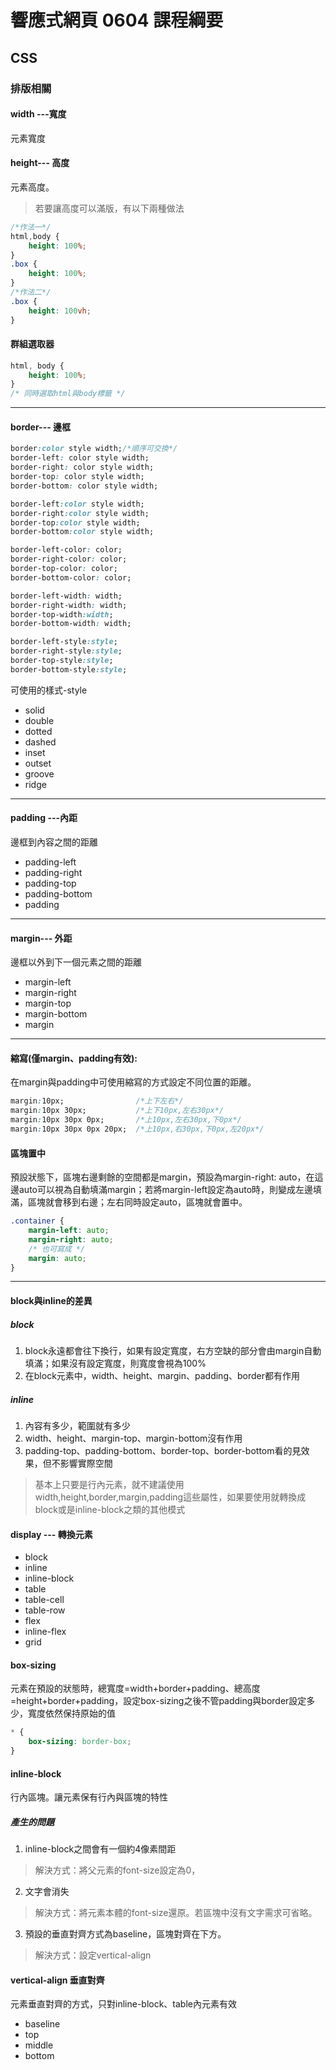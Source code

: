 # 響應式網頁 0604 課程綱要
## CSS
### 排版相關
#### width ---寬度
元素寬度
#### height--- 高度
元素高度。
> 若要讓高度可以滿版，有以下兩種做法
```css
/*作法一*/
html,body {
	height: 100%;
}
.box {
	height: 100%;
}
/*作法二*/
.box {
	height: 100vh;
}
```
#### 群組選取器
```css
html, body {
    height: 100%;
}
/* 同時選取html與body標籤 */
```
***

#### border--- 邊框
```css
border:color style width;/*順序可交換*/
border-left: color style width;
border-right: color style width;
border-top: color style width;
border-bottom: color style width;

border-left:color style width;
border-right:color style width;
border-top:color style width;
border-bottom:color style width;

border-left-color: color;
border-right-color: color;
border-top-color: color;
border-bottom-color: color;

border-left-width: width;
border-right-width: width;
border-top-width:width;
border-bottom-width: width;

border-left-style:style;
border-right-style:style;
border-top-style:style;
border-bottom-style:style;
```
可使用的樣式-style
* solid
* double
* dotted
* dashed
* inset
* outset
* groove
* ridge

***
#### padding ---內距
邊框到內容之間的距離
* padding-left
* padding-right
* padding-top
* padding-bottom
* padding
***
#### margin--- 外距
邊框以外到下一個元素之間的距離
* margin-left
* margin-right
* margin-top
* margin-bottom
* margin
***
#### 縮寫(僅margin、padding有效):
在margin與padding中可使用縮寫的方式設定不同位置的距離。

```css
margin:10px;                /*上下左右*/
margin:10px 30px;           /*上下10px,左右30px*/
margin:10px 30px 0px;       /*上10px,左右30px,下0px*/
margin:10px 30px 0px 20px;  /*上10px,右30px,下0px,左20px*/
```
#### 區塊置中
預設狀態下，區塊右邊剩餘的空間都是margin，預設為margin-right: auto，在這邊auto可以視為自動填滿margin；若將margin-left設定為auto時，則變成左邊填滿，區塊就會移到右邊；左右同時設定auto，區塊就會置中。
```css
.container {
    margin-left: auto;
    margin-right: auto;
    /* 也可寫成 */
    margin: auto;
}
```

***
#### block與inline的差異
##### block
1. block永遠都會往下換行，如果有設定寬度，右方空缺的部分會由margin自動填滿；如果沒有設定寬度，則寬度會視為100%
2. 在block元素中，width、height、margin、padding、border都有作用
##### inline
1. 內容有多少，範圍就有多少
2. width、height、margin-top、margin-bottom沒有作用
3. padding-top、padding-bottom、border-top、border-bottom看的見效果，但不影響實際空間

> 基本上只要是行內元素，就不建議使用width,height,border,margin,padding這些屬性，如果要使用就轉換成block或是inline-block之類的其他模式
> 
#### display --- 轉換元素
* block
* inline
* inline-block
* table
* table-cell
* table-row
* flex
* inline-flex
* grid 

#### box-sizing
元素在預設的狀態時，總寬度=width+border+padding、總高度=height+border+padding，設定box-sizing之後不管padding與border設定多少，寬度依然保持原始的值
```css
* {
    box-sizing: border-box;
}
```

#### inline-block
行內區塊。讓元素保有行內與區塊的特性

##### 產生的問題
1. inline-block之間會有一個約4像素間距
> 解決方式：將父元素的font-size設定為0，
2. 文字會消失
> 解決方式：將元素本體的font-size還原。若區塊中沒有文字需求可省略。 
3. 預設的垂直對齊方式為baseline，區塊對齊在下方。
> 解決方式：設定vertical-align
#### vertical-align 垂直對齊
元素垂直對齊的方式，只對inline-block、table內元素有效
* baseline
* top
* middle
* bottom